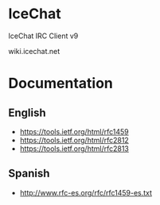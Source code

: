 IceChat
=======

IceChat IRC Client v9

wiki.icechat.net

# Documentation
## English
- https://tools.ietf.org/html/rfc1459
- https://tools.ietf.org/html/rfc2812
- https://tools.ietf.org/html/rfc2813

## Spanish
- http://www.rfc-es.org/rfc/rfc1459-es.txt
